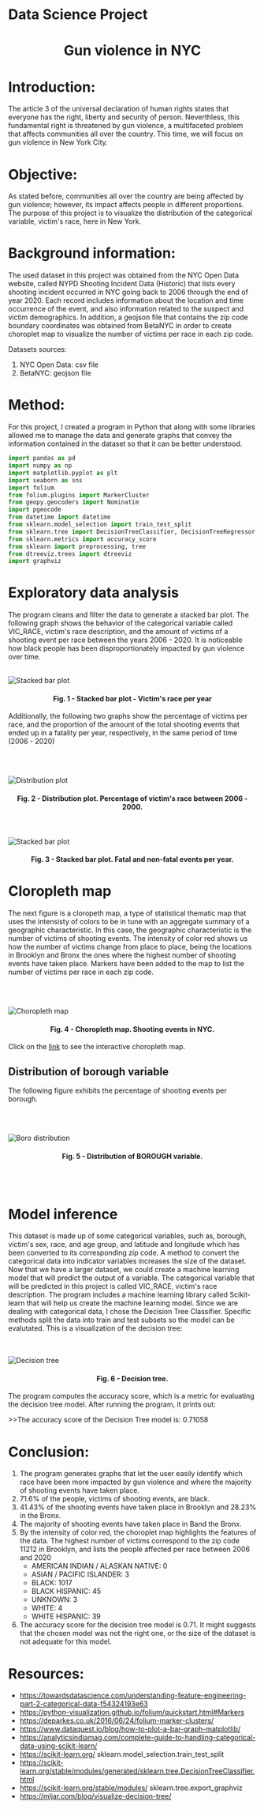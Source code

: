 # Data Science Project

<h1 align = "center">
Gun violence in NYC
</h1>

# Introduction:
The article 3 of the universal declaration of human rights states that everyone has the right, liberty and security of person. Neverthless, this fundamental right is threatened by gun violence, a multifaceted problem that affects communities all over the country. This time, we will focus on gun violence in New York City.


# Objective:
As stated before, communities all over the country are being affected by gun violence; however, its impact affects people in different proportions. The purpose of this project is to visualize the distribution of the categorical variable, victim's race, here in New York.

# Background information:

The used dataset in this project was obtained from the NYC Open Data website, called NYPD Shooting Incident Data (Historic) that lists every shooting incident occurred in NYC going back to 2006 through the end of year 2020. Each record includes information about the location and time occurrence of the event, and also information related to the suspect and victim demographics. 
In addition, a geojson file that contains the zip code boundary coordinates was obtained from BetaNYC in order to create choroplet map to visualize the number of victims per race in each zip code.

Datasets sources:
1. NYC Open Data: csv file 
2. BetaNYC: geojson file

# Method:
For this project, I created a program in Python that along with some libraries allowed me to manage the data and generate graphs that convey the information contained in the dataset so that it can be better understood.

```python
import pandas as pd
import numpy as np
import matplotlib.pyplot as plt
import seaborn as sns
import folium
from folium.plugins import MarkerCluster
from geopy.geocoders import Nominatim
import pgeocode
from datetime import datetime
from sklearn.model_selection import train_test_split
from sklearn.tree import DecisionTreeClassifier, DecisionTreeRegressor
from sklearn.metrics import accuracy_score
from sklearn import preprocessing, tree
from dtreeviz.trees import dtreeviz
import graphviz
```

# Exploratory data analysis

The program cleans and filter the data to generate a stacked bar plot. The following graph shows the behavior of the categorical variable called VIC_RACE, victim's race description, and the amount of victims of a shooting event per race between the years 2006 - 2020. It is noticeable how black people has been disproportionately impacted by gun violence over time.
<br><br/>

![Stacked bar plot](doc/n_shooting_events.png)

<h4 align = "center"> Fig. 1 - Stacked bar plot - Victim's race per year</h4>


Additionally, the following two graphs show the percentage of victims per race, and the proportion of the amount of the total shooting events that ended up in a fatality per year, respectively, in the same period of time (2006 - 2020)
 
<br><br/>

![Distribution plot](doc/distribution_vic_race.png)
<h4 align = "center"> Fig. 2 - Distribution plot.  Percentage of victim's race between 2006 - 2000.</h4>


<br><br/>
![Stacked bar plot](doc/proportion.png)
<h4 align = "center"> Fig. 3 - Stacked bar plot. Fatal and non-fatal events per year.</h4>

# Cloropleth map
The next figure is a cloropeth map, a type of statistical thematic map that uses the intensisty of colors to be in tune with an aggregate summary of a geographic characteristic. In this case, the geographic characteristic is the number of victims of shooting events. The intensity of color red shows us how the number of victims change from place to place, being the locations in Brooklyn and Bronx the ones where the highest number of shooting events have taken place. Markers have been added to the map to list the number of victims per race in each zip code.

<br></br>

![Choropleth map](doc/Choropleth_map.PNG)
<h4 align = "center"> Fig. 4 - Choropleth map. Shooting events in NYC.</h4>


Click on the [link](https://adiezag.github.io/Data-Science/doc/my_map.html) to see the interactive choropleth map.


## Distribution of borough variable
The following figure exhibits the percentage of shooting events per borough.

<br></br>

![Boro distribution](doc/distribution_borough.png)
<h4 align = "center"> Fig. 5 - Distribution of BOROUGH variable.</h4>

<br></br>

# Model inference
This dataset is made up of some categorical variables, such as, borough, victim's sex, race, and age group, and latitude and longitude which has been converted to its corresponding zip code. A method to convert the categorical data into indicator variables increases the size of the dataset. Now that we have a larger dataset, we could create a machine learning model that will predict the output of a variable. The categorical variable that will be predicted in this project is called VIC_RACE, victim's race description. The program includes a machine learning library called Scikit-learn that will help us create the machine learning model. Since we are dealing with categorical data, I chose the Decision Tree Classifier. Specific methods split the data into train and test subsets so the model can be evalutated. 
This is a  visualization of the decision tree:

<br></br>
![Decision tree](doc/decision_tree.png)
<h4 align = "center"> Fig. 6 - Decision tree.</h4>

The program computes the accuracy score, which is a metric for evaluating the decision tree model. After running the program, it prints out: 

\>\>The accuracy score of the Decision Tree model is:  0.71058

# Conclusion:
1. The program generates graphs that let the user easily identify which race have been more impacted by gun violence and where the majority of shooting events have taken place.
2. 71.6% of the people, victims of shooting events, are black.
3. 41.43% of the shooting events have taken place in Brooklyn and 28.23% in the Bronx.
4. The majority of shooting events have taken place in Band the Bronx.
5. By the intensity of color red, the choroplet map highlights the features of the data. The highest number of victims correspond to the zip code 11212 in Brooklyn, and lists the people affected per race between 2006 and 2020
    - AMERICAN INDIAN / ALASKAN NATIVE: 0
    - ASIAN / PACIFIC ISLANDER: 3
    - BLACK: 1017
    - BLACK HISPANIC: 45
    - UNKNOWN: 3
    - WHITE: 4
    - WHITE HISPANIC: 39
6. The accuracy score for the decision tree model is 0.71. It might suggests that the chosen model was not the right one, or the size of the dataset is not adequate for this model.

# Resources:
- https://towardsdatascience.com/understanding-feature-engineering-part-2-categorical-data-f54324193e63
- https://python-visualization.github.io/folium/quickstart.html#Markers
- https://deparkes.co.uk/2016/06/24/folium-marker-clusters/
- https://www.dataquest.io/blog/how-to-plot-a-bar-graph-matplotlib/
- https://analyticsindiamag.com/complete-guide-to-handling-categorical-data-using-scikit-learn/
- https://scikit-learn.org/     sklearn.model_selection.train_test_split
- https://scikit-learn.org/stable/modules/generated/sklearn.tree.DecisionTreeClassifier.html
- https://scikit-learn.org/stable/modules/      sklearn.tree.export_graphviz
- https://mljar.com/blog/visualize-decision-tree/
